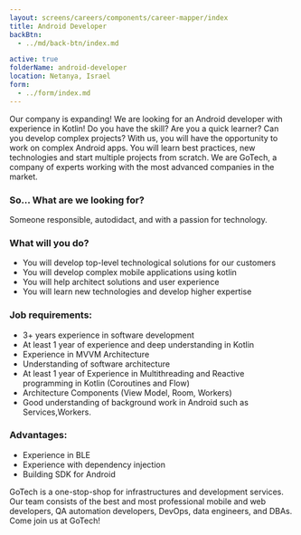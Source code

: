 ```yaml
---
layout: screens/careers/components/career-mapper/index
title: Android Developer
backBtn:
  - ../md/back-btn/index.md

active: true
folderName: android-developer
location: Netanya, Israel
form:
  - ../form/index.md
---
```


Our company is expanding!
We are looking for an Android developer with experience in Kotlin!
Do you have the skill?
Are you a quick learner?
Can you develop complex projects?
With us, you will have the opportunity to work on complex Android apps.
You will learn best practices, new technologies and start multiple projects from scratch.
We are GoTech, a company of experts working with the most advanced companies in the market.

### So… What are we looking for?

Someone responsible, autodidact, and with a passion for technology.

### What will you do?

- You will develop top-level technological solutions for our customers
- You will develop complex mobile applications using kotlin
- You will help architect solutions and user experience
- You will learn new technologies and develop higher expertise

### Job requirements:

- 3+ years experience in software development
- At least 1 year of experience and deep understanding in Kotlin
- Experience in MVVM Architecture
- Understanding of software architecture
- At least 1 year of Experience in Multithreading and Reactive programming in Kotlin (Coroutines and Flow)
- Architecture Components (View Model, Room, Workers)
- Good understanding of background work in Android such as Services,Workers.

### Advantages:

- Experience in BLE
- Experience with dependency injection
- Building SDK for Android

GoTech is a one-stop-shop for infrastructures and development services. Our team consists of the best and most professional mobile and web developers, QA automation developers, DevOps, data engineers, and DBAs.
Come join us at GoTech!
